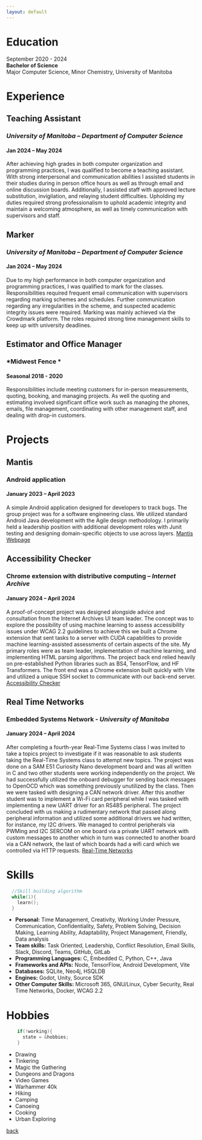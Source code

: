 ```yaml
---
layout: default
---
```


# Education

September 2020 - 2024  
**Bachelor of Science**  
Major Computer Science, Minor Chemistry, University of Manitoba  

# Experience
## Teaching Assistant 
### *University of Manitoba – Department of Computer Science*
#### Jan 2024 – May 2024 
After achieving high grades in both computer organization and programming practices, I was qualified to become a teaching assistant. With strong interpersonal and communication abilities I assisted students in their studies during in person office hours as well as through email and online discussion boards. Additionally, I assisted staff with approved lecture substitution, invigilation, and relaying student difficulties. Upholding my duties required strong professionalism to uphold academic integrity and maintain a welcoming atmosphere, as well as timely communication with supervisors and staff.  
  
## Marker 
### *University of Manitoba – Department of Computer Science* 
#### Jan 2024 – May 2024 
Due to my high performance in both computer organization and programming practices, I was qualified to mark for the classes. Responsibilities required frequent email communication with supervisors regarding marking schemes and schedules. Further communication regarding any irregularities in the scheme, and suspected academic integrity issues were required. Marking was mainly achieved via the Crowdmark platform. The roles required strong time management skills to keep up with university deadlines.  

## Estimator and Office Manager 
### *Midwest Fence * 
#### Seasonal 2018 - 2020 
Responsibilities include meeting customers for in-person measurements, quoting, booking, and managing projects. As well the quoting and estimating involved significant office work such as managing the phones, emails, file management, coordinating with other management staff, and dealing with drop-in customers.  

# Projects  

## Mantis
### Android application  
#### January 2023 – April 2023  

A simple Android application designed for developers to track bugs. The group project was for a software engineering class. We utilized standard Android Java development with the Agile design methodology. I primarily held a leadership position with additional development roles with Junit testing and designing domain-specific objects to use across layers. [Mantis Webpage](https://rozennoureev.github.io/Mantis-website/)  

## Accessibility Checker
### Chrome extension with distributive computing – *Internet Archive*  
#### January 2024 – April 2024  

A proof-of-concept project was designed alongside advice and consultation from the Internet Archives UI team leader. The concept was to explore the possibility of using machine learning to assess accessibility issues under WCAG 2.2 guidelines to achieve this we built a Chrome extension that sent tasks to a server with CUDA capabilities to provide machine learning-assisted assessments of certain aspects of the site. My primary roles were as team leader, implementation of machine learning, and implementing HTML parsing algorithms. The project back end relied heavily on pre-established Python libraries such as BS4, TensorFlow, and HF Transformers. The front end was a Chrome extension built quickly with Vite and utilized a unique SSH socket to communicate with our back-end server. [Accessibility Checker](https://github.com/AMarinic92/4560-IA-Accessibility-Checker)  

## Real Time Networks
### Embedded Systems Network - *University of Manitoba*   
#### January 2024 – April 2024   

After completing a fourth-year Real-Time Systems class I was invited to take a topics project to investigate if it was reasonable to ask students taking the Real-Time Systems class to attempt new topics. The project was done on a SAM E51 Curiosity Nano development board and was all written in C and two other students were working independently on the project. We had successfully utilized the onboard debugger for sending back messages to OpenOCD which was something previously unutilized by the class. Then we were tasked with designing a CAN network driver. After this another student was to implement a Wi-Fi card peripheral while I was tasked with implementing a new UART driver for an RS485 peripheral. The project concluded with us making a rudimentary network that passed along peripheral information and utilized some additional drivers we had written, for instance, my I2C drivers. We managed to control peripherals via PWMing and I2C SERCOM on one board via a private UART network with custom messages to another which in turn was connected to another board via a CAN network, the last of which boards had a wifi card which we controlled via HTTP requests. [Real-Time Networks](https://github.com/University-of-Manitoba-Computer-Science/RealTimeNetworking)

# Skills

```c
  //Skill building algorithm
  while(1){
    learn();
  }
```

*   **Personal:** Time Management, Creativity, Working Under Pressure, Communication, Confidentiality, Safety, Problem Solving, Decision Making, Learning Ability, Adaptability, Project Management, Friendly, Data analysis
*   **Team skills:** Task Oriented, Leadership, Conflict Resolution, Email Skills, Slack, Discord, Teams, GitHub, GitLab
*   **Programming Languages:** C, Embedded C, Python, C++, Java
*   **Frameworks and APIs:** Node, TensorFlow, Android Development, Vite
*   **Databases:** SQLite, Neo4j, HSQLDB
*   **Engines:** Godot, Unity, Source SDK		
*   **Other Computer Skills:** Microsoft 365, GNU/Linux, Cyber Security, Real Time Networks, Docker, WCAG 2.2	


# Hobbies

```c
    if(!working){
      state = &hobbies;
    }
```
*   Drawing
*   Tinkering
*   Magic the Gathering
*   Dungeons and Dragons
*   Video Games
*   Warhammer 40k
*   Hiking
*   Camping
*   Canoeing
*   Cooking
*   Urban Exploring 

[back](./)
